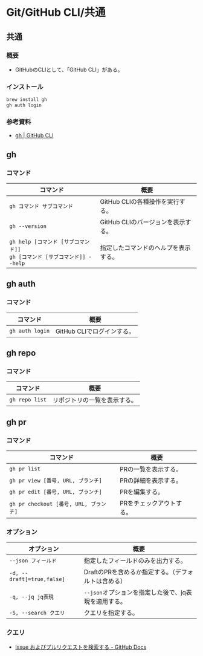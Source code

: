 # Git/GitHub CLI/共通

## 共通

### 概要

- GitHubのCLIとして、「GitHub CLI」がある。

### インストール

```bash
brew install gh
gh auth login
```

### 参考資料

- [gh | GitHub CLI](https://cli.github.com/manual/gh)

## gh

### コマンド

| コマンド                                                     | 概要                                 |
| ------------------------------------------------------------ | ------------------------------------ |
| `gh コマンド サブコマンド`                                   | GitHub CLIの各種操作を実行する。     |
| `gh --version`                                               | GitHub CLIのバージョンを表示する。   |
| `gh help [コマンド [サブコマンド]]`<br />`gh [コマンド [サブコマンド]] --help` | 指定したコマンドのヘルプを表示する。 |

## gh auth

### コマンド

| コマンド        | 概要                       |
| --------------- | -------------------------- |
| `gh auth login` | GitHub CLIでログインする。 |

## gh repo

### コマンド

| コマンド       | 概要                         |
| -------------- | ---------------------------- |
| `gh repo list` | リポジトリの一覧を表示する。 |

## gh pr

### コマンド

| コマンド                               | 概要                     |
| -------------------------------------- | ------------------------ |
| `gh pr list`                           | PRの一覧を表示する。     |
| `gh pr view [番号, URL, ブランチ]`     | PRの詳細を表示する。     |
| `gh pr edit [番号, URL, ブランチ]`     | PRを編集する。           |
| `gh pr checkout [番号, URL, ブランチ]` | PRをチェックアウトする。 |

### オプション

| オプション                 | 概要                                                 |
| -------------------------- | ---------------------------------------------------- |
| `--json フィールド`        | 指定したフィールドのみを出力する。                   |
| `-d, --draft[=true,false]` | DraftのPRを含めるか指定する。（デフォルトは含める）  |
| `-q, --jq jq表現`          | `--json`オプションを指定した後で、jq表現を適用する。 |
| `-S, --search クエリ`      | クエリを指定する。                                   |

### クエリ

- [Issue およびプルリクエストを検索する - GitHub Docs](https://docs.github.com/ja/search-github/searching-on-github/searching-issues-and-pull-requests)
